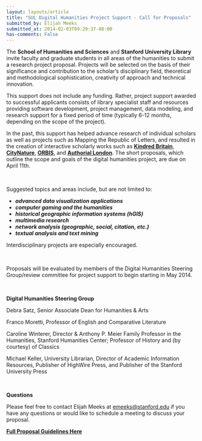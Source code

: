 ```yaml
---
layout: layouts/article
title: "SUL Digital Humanities Project Support - Call for Proposals"
submitted_by: Elijah Meeks
submitted_at: 2014-02-03T09:29:37-08:00
has-comments: False
---
```


The **School of Humanities and Sciences** and **Stanford University Library** invite faculty and graduate students in all areas of the humanities to submit a research project proposal. Projects will be selected on the basis of their significance and contribution to the scholar’s disciplinary field, theoretical and methodological sophistication, creativity of approach and technical innovation. 


This support does not include any funding. Rather, project support awarded to successful applicants consists of library specialist staff and resources providing software development, project management, data modeling, and research support for a fixed period of time (typically 6-12 months, depending on the scope of the project).


In the past, this support has helped advance research of individual scholars as well as projects such as Mapping the Republic of Letters, and resulted in the creation of interactive scholarly works such as **[Kindred Britain](http://kindred.stanford.edu/)**, **[CityNature](http://citynature.stanford.edu/)**, **[ORBIS](http://orbis.stanford.edu/)**, and **[Authorial London](http://authoriallondon.stanford.edu/)**. The short proposals, which outline the scope and goals of the digital humanities project, are due on April 11th.


 


Suggested topics and areas include, but are not limited to:


* ***advanced data visualization applications***
* ***computer gaming and the humanities***
* ***historical geographic information systems (hGIS)***
* ***multimedia research***
* ***network analysis (geographic, social, citation, etc.)***
* ***textual analysis and text mining***

Interdisciplinary projects are especially encouraged.


 


Proposals will be evaluated by members of the Digital Humanities Steering Group/review committee for project support to begin starting in May 2014.


 


**Digital Humanities Steering Group**


Debra Satz, Senior Associate Dean for Humanities & Arts


Franco Moretti, Professor of English and Comparative Literature


Caroline Winterer, Director & Anthony P. Meier Family Professor in the Humanities, Stanford Humanities Center; Professor of History and (by courtesy) of Classics


Michael Keller, University Librarian, Director of Academic Information Resources, Publisher of HighWire Press, and Publisher of the Stanford University Press


 


**Questions**


Please feel free to contact Elijah Meeks at [emeeks@stanford.edu](mailto:emeeks@stanford.edu) if you have any questions or would like to schedule a meeting to discuss your proposal.


[**Full Proposal Guidelines Here**](http://dh.stanford.edu/SUL_Digital_Humanities_Support_Proposal_2014.pdf)


 


 